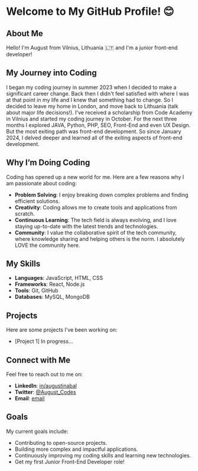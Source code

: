 # Welcome to My GitHub Profile! 😊

## About Me
Hello! I'm August from Vilnius, Lithuania 🇱🇹 and I'm a junior front-end developer!

## My Journey into Coding
I began my coding journey in summer 2023 when I decided to make a significant career change. Back then I didn't feel satisfied with where I was at that point in my life and I knew that something had to change. So I decided to leave my home in London, and move back to Lithuania (talk about major life decisions!). I've received a scholarship from Code Academy in Vilnius and started my coding journey in October. For the next three months I explored JAVA, Python, PHP, SEO, Front-End and even UX Design. But the most exiting path was front-end development. So since January 2024, I delved deeper and learned all of the exiting aspects of front-end development. 

## Why I’m Doing Coding
Coding has opened up a new world for me. Here are a few reasons why I am passionate about coding:
- **Problem Solving**: I enjoy breaking down complex problems and finding efficient solutions.
- **Creativity**: Coding allows me to create tools and applications from scratch.
- **Continuous Learning**: The tech field is always evolving, and I love staying up-to-date with the latest trends and technologies.
- **Community**: I value the collaborative spirit of the tech community, where knowledge sharing and helping others is the norm. I absolutely LOVE the community here. 

## My Skills
- **Languages**: JavaScript, HTML, CSS
- **Frameworks**: React, Node.js
- **Tools**: Git, GitHub
- **Databases**: MySQL, MongoDB

## Projects
Here are some projects I've been working on:
- [Project 1] In progress...

## Connect with Me
Feel free to reach out to me on:
- **LinkedIn**: [in/augustinabal](https://www.linkedin.com/in/augustinabal/)
- **Twitter**: [@August_Codes](https://x.com/August_Codes)
- **Email**: [email](mailto:baugustina@gmail.com)

## Goals
My current goals include:
- Contributing to open-source projects.
- Building more complex and impactful applications.
- Continuously improving my coding skills and learning new technologies.
- Get my first Junior Front-End Developer role!

